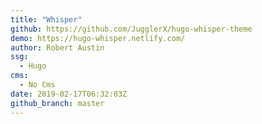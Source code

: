 ```yaml
---
title: "Whisper"
github: https://github.com/JugglerX/hugo-whisper-theme
demo: https://hugo-whisper.netlify.com/
author: Robert Austin
ssg:
  - Hugo
cms:
  - No Cms
date: 2019-02-17T06:32:03Z
github_branch: master
---
```

